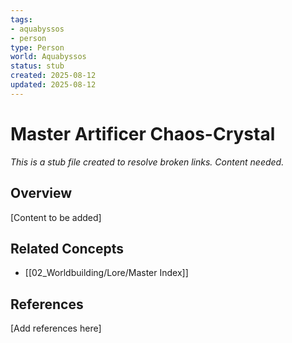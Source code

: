 ```yaml
---
tags:
- aquabyssos
- person
type: Person
world: Aquabyssos
status: stub
created: 2025-08-12
updated: 2025-08-12
---
```


# Master Artificer Chaos-Crystal

*This is a stub file created to resolve broken links. Content needed.*

## Overview

[Content to be added]

## Related Concepts

- [[02_Worldbuilding/Lore/Master Index]]

## References

[Add references here]
